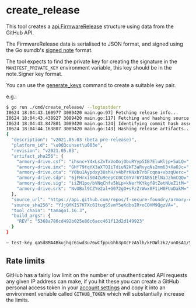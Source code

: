 # create_release

This tool creates a [api.FirmwareRelease](../../api/log_entries.go)
structure using data from the GitHub API.

The FirmwareRelease data is serialised to JSON format, and signed using
the Go sumdb's [signed note](https://pkg.go.dev/golang.org/x/mod/sumdb/note)
format.

The tool expects to find the private key for creating the signature in the
`MANIFEST_PRIVATE_KEY` environment variable, this key should be in the note.Signer
key format.

You can use the
[generate_keys](https://github.com/f-secure-foundry/armory-drive-log/tree/master/cmd/generate_keys)
command to create a suitable key pair.

e.g.:

```bash
$ go run ./cmd/create_release/ --logtostderr
I0624 18:04:43.160977 3089420 main.go:97] Fetching release info...
I0624 18:04:43.438927 3089420 main.go:117] Fetching and hashing source tarball...
I0624 18:04:43.847801 3089420 main.go:124] Identifying commit hash associated with release...
I0624 18:04:44.163807 3089420 main.go:143] Hashing release artifacts...
{
  "description": "v2021.05.03 (beta pre-release)",
  "platform_id": "\u003cunset\u003e",
  "revision": "v2021.05.03",
  "artifact_sha256": {
    "armory-drive.csf": "ihsnc+Y4xLsZvTxVoOojObuRYyp5IB7EluKljp+5aLQ=",
    "armory-drive.imx": "GHf79fqYX3aXTOIiTdiuN2kT3aRvyqNs2mm63+XaOJc=",
    "armory-drive.ota": "Y0bu1Aypdxy3UshH/v4bPrKNxb7rbFcqna+vbzqUerc=",
    "armory-drive.sdp": "6jFHrxiS04Zu9eepCC0CC6YVr6Y3AB51ElNaJzhmCQQ=",
    "armory-drive.sig": "iiZM1po/bVNqChfv5kLp+kNerYKYkgf8tZetNUeZ1tM=",
    "armory-drive.srk": "NvUBxl9CZYe2al+G072gO+sFzZrWwx0F1iH0FUoDakM="
  },
  "source_url": "https://api.github.com/repos/f-secure-foundry/armory-drive/tarball/v2021.05.03",
  "source_sha256": "YJjQfKIS7KTXc6ItugSSvmY5eKdboIR+oCOHM9QgzVA=",
  "tool_chain": "tamago1.16.3",
  "build_args": {
    "REV": "5368a786cd492b025e86c6acc461f12d2d149923"
  }
}

— test-key qaSd8MA4Bkujhqc61wd3u76wCfppuGhh3pXcFzA5lh/kFDWlzk2/un0sA1/5sbFyrBaies7C29CcMl9fCS/POPtu+gc=
```

## Rate limits

GitHub has a fairly low limit on the number of unauthenticated API requests any
given IP address can make, if you hit these you can create a GitHub
personal access token in your [account settings](https://github.com/settings/tokens)
and copy it into an environment veriable called `GITHUB_TOKEN` which will
substantially increase the limits.
